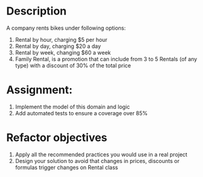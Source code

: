 # Description
A company rents bikes under following options:

1. Rental by hour, charging $5 per hour
2. Rental by day, charging $20 a day
3. Rental by week, changing $60 a week
4. Family Rental, is a promotion that can include from 3 to 5 Rentals (of any type) with a discount of 30% of the total price


# Assignment:
1. Implement the model of this domain and logic
2. Add automated tests to ensure a coverage over 85%


# Refactor objectives
1. Apply all the recommended practices you would use in a real project
2. Design your solution to avoid that changes in prices, discounts or formulas trigger changes on Rental class
